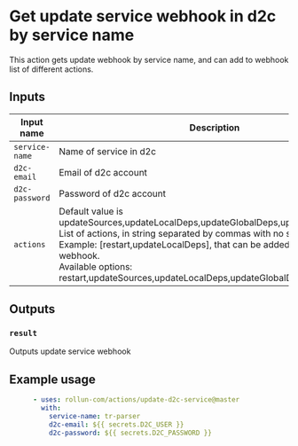 # Get update service webhook in d2c by service name

This action gets update webhook by service name, and can add to webhook list of different actions.

## Inputs

| Input name  | Description|
| ------------- | ------------- |
| `service-name` | Name of service in d2c |
| `d2c-email` | Email of d2c account |
| `d2c-password` | Password of d2c account |
| `actions` | Default value is updateSources,updateLocalDeps,updateGlobalDeps,updateVersion.<br>List of actions, in string separated by commas with no spaces.<br>Example: [restart,updateLocalDeps], that can be added to update webhook. <br> Available options: restart,updateSources,updateLocalDeps,updateGlobalDeps,updateVersion |

## Outputs

### `result`

Outputs update service webhook

## Example usage

```yml
      - uses: rollun-com/actions/update-d2c-service@master
        with:
          service-name: tr-parser
          d2c-email: ${{ secrets.D2C_USER }}
          d2c-password: ${{ secrets.D2C_PASSWORD }}
```
